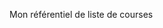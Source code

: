 <!-- My shopping list repository -->
Mon référentiel de liste de courses 
<!-- Voici la traduction du texte en fraançais -->
